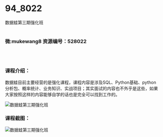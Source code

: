 # 94_8022
数据蛙第三期强化班
<br/></br>
<h3>微:mukewang8 资源编号：528022</h3>
<br/></br>
<h3>课程介绍：</h3>
<p>数据蛙目前主要经营的是强化课程，课程内容是涉及SQL、Python基础、python分析包、概率统计、业务知识、实战项目；其实面试的内容也不外乎是这些，如果大家按照这样的内容能够自学的话也是完全可以找到工作的。</p>
<p><img src="https://www.ko996.com/wp-content/uploads/img/2019/10/356-47-300x188.jpg" alt="数据蛙第三期强化班"></p>
<h3>课程截图：</h3>
<p><img src="https://www.ko996.com/wp-content/uploads/img/2019/10/1-98.png" alt="数据蛙第三期强化班"></p>
<p>&nbsp;</p>
